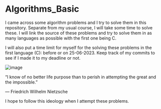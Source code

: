 # Algorithms_Basic
I came across some algorithm problems and I try to solve them in this repository. Separate from  my usual course, I will take some time to solve these. I will link the source of these problems and try to solve them in as many languages as possible with the first one being C. 

I will also put a time limit for myself for the solving these problems in the first language (C): before or on 25-06-2023.
Keep track of my commits to see if I made it to my deadline or not.

![image](https://user-images.githubusercontent.com/123379959/234655221-ccd6ec48-3946-49e9-9c91-9b046e25c6d9.png)

“I know of no better life purpose than to perish in attempting the great and the impossible.”

― Friedrich Wilhelm Nietzsche

I hope to follow this ideology when I attempt these problems.


